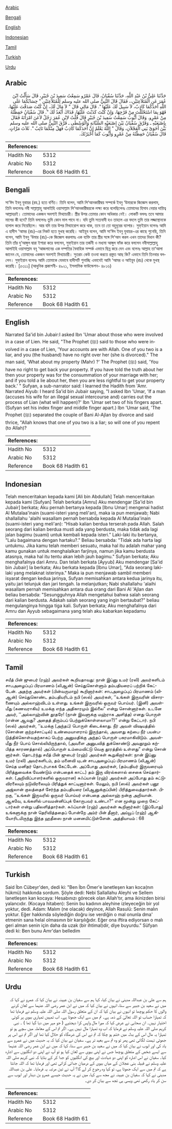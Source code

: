 [Arabic](#arabic)

[Bengali](#bengali)

[English](#english)

[Indonesian](#indonesian)

[Tamil](#tamil)

[Turkish](#turkish)

[Urdu](#urdu)

## Arabic


<div dir="rtl" lang="ar" style={{fontSize:'larger',backgroundColor:'#f8f9fa',padding:20}}>
حَدَّثَنَا عَلِيُّ بْنُ عَبْدِ اللَّهِ، حَدَّثَنَا سُفْيَانُ، قَالَ عَمْرٌو سَمِعْتُ سَعِيدَ بْنَ جُبَيْرٍ، قَالَ سَأَلْتُ ابْنَ عُمَرَ عَنِ الْمُتَلاَعِنَيْنِ،، فَقَالَ قَالَ النَّبِيُّ صلى الله عليه وسلم لِلْمُتَلاَعِنَيْنِ ‏"‏ حِسَابُكُمَا عَلَى اللَّهِ أَحَدُكُمَا كَاذِبٌ، لاَ سَبِيلَ لَكَ عَلَيْهَا ‏"‏‏.‏ قَالَ مَالِي قَالَ ‏"‏ لاَ مَالَ لَكَ، إِنْ كُنْتَ صَدَقْتَ عَلَيْهَا، فَهْوَ بِمَا اسْتَحْلَلْتَ مِنْ فَرْجِهَا، وَإِنْ كُنْتَ كَذَبْتَ عَلَيْهَا، فَذَاكَ أَبْعَدُ لَكَ ‏"‏‏.‏ قَالَ سُفْيَانُ حَفِظْتُهُ مِنْ عَمْرٍو‏.‏ وَقَالَ أَيُّوبُ سَمِعْتُ سَعِيدَ بْنَ جُبَيْرٍ قَالَ قُلْتُ لاِبْنِ عُمَرَ رَجُلٌ لاَعَنَ امْرَأَتَهُ فَقَالَ بِإِصْبَعَيْهِ ـ وَفَرَّقَ سُفْيَانُ بَيْنَ إِصْبَعَيْهِ السَّبَّابَةِ وَالْوُسْطَى ـ فَرَّقَ النَّبِيُّ صلى الله عليه وسلم بَيْنَ أَخَوَىْ بَنِي الْعَجْلاَنِ، وَقَالَ ‏"‏ اللَّهُ يَعْلَمُ إِنَّ أَحَدَكُمَا كَاذِبٌ فَهَلْ مِنْكُمَا تَائِبٌ ‏"‏‏.‏ ثَلاَثَ مَرَّاتٍ‏.‏ قَالَ سُفْيَانُ حَفِظْتُهُ مِنْ عَمْرٍو وَأَيُّوبَ كَمَا أَخْبَرْتُكَ‏.‏
</div>
<div style={{backgroundColor:'#f8f9fa',padding:20, marginBottom: 10}}><table> <thead> <tr> <th>References:</th> <th></th> </tr> </thead> <tbody><tr><td>Hadith No</td><td>5312</td></tr><tr><td>Arabic No</td><td>5312</td></tr><tr><td>Reference</td><td>Book 68 Hadith 61</td></tr></tbody></table></div>

## Bengali


<div dir="ltr" lang="bn" style={{fontSize:'larger',backgroundColor:'#f8f9fa',padding:20}}>
সা‘ঈদ ইবনু যুবায়র (রহ.) হতে বর্ণিত। তিনি বলেন, আমি লি‘আনকারীদ্বয় সম্পর্কে ইবনু ‘উমারকে জিজ্ঞেস করলাম, তিনি বললেনঃ নবী সাল্লাল্লাহু আলাইহি ওয়াসাল্লাম লি‘আনকারীদ্বয়কে লক্ষ্য করে বলেছিলেনঃ তোমাদের হিসাব নেয়ার দায়িত্ব আল্লাহরই। তোমাদের একজন অবশ্যই মিথ্যাচারী। স্ত্রীর উপর তোমার কোন অধিকার নেই। লোকটি বললঃ তবে আমার মালের কী হবে? তিনি বললেনঃ তুমি কোন মাল পাবে না। যদি তুমি সত্যবাদী হও তাহলে এর বদলে তুমি তার লজ্জাস্থানকে হালাল করে নিয়েছিলে। আর যদি তার উপর মিথ্যারোপ করে থাক, তবে তা তো বহুদূরের ব্যাপার। সুফ্ইয়ান বলেনঃ আমি এ হাদীস ‘আমর (রাঃ)-এর নিকট হতে মুখস্থ করেছি। আইয়ুব বলেন, আমি সা‘ঈদ ইবনু যুবায়র-এর কাছে শুনেছি, তিনি বলেন, আমি ইবনু ‘উমার (রাঃ)-কে জিজ্ঞেস করলামঃ এক ব্যক্তি তার স্ত্রীর সঙ্গে লি‘আন করল এখন তাদের বিধান কী? তিনি তাঁর দু’আঙ্গুল দ্বারা ইশারা করে বললেন, সুফ্ইয়ান তার তর্জনী ও মধ্যমা আঙ্গুল ফাঁক করে বললেন নবীসাল্লাল্লাহু আলাইহি ওয়াসাল্লাম বনূ ‘আজলানের এক দম্পতির বৈবাহিক সম্পর্ক এভাবে ছিন্ন করে দেন এবং বলেনঃ আল্লাহ তা‘আলা জানেন যে, তোমাদের একজন অবশ্যই মিথ্যাচারী। সুতরাং কেউ তওবা করতে প্রস্তুত আছ কি? এভাবে তিনি তিনবার বললেন। সুফ্ইয়ান বলেনঃ আমি তোমাকে যেভাবে হাদীসটি শুনাচ্ছি এভাবেই আমি ‘আমর ও আইয়ুব (রাঃ) থেকে মুখস্থ করেছি। [৫৩১১] (আধুনিক প্রকাশনী- ৪৯২১, ইসলামিক ফাউন্ডেশন- ৪৮১৬)
</div>
<div style={{backgroundColor:'#f8f9fa',padding:20, marginBottom: 10}}><table> <thead> <tr> <th>References:</th> <th></th> </tr> </thead> <tbody><tr><td>Hadith No</td><td>5312</td></tr><tr><td>Arabic No</td><td>5312</td></tr><tr><td>Reference</td><td>Book 68 Hadith 61</td></tr></tbody></table></div>

## English


<div dir="ltr" lang="en" style={{fontSize:'larger',backgroundColor:'#f8f9fa',padding:20}}>
Narrated Sa'id bin Jubair:I asked Ibn 'Umar about those who were involved in a case of Lien. He said, "The Prophet (ﷺ) said to those who were involved in a case of Lien, 'Your accounts are with Allah. One of you two is a liar, and you (the husband) have no right over her (she is divorced)." The man said, 'What about my property (Mahr) ?' The Prophet (ﷺ) said, 'You have no right to get back your property. If you have told the truth about her then your property was for the consummation of your marriage with her; and if you told a lie about her, then you are less rightful to get your property back.' " Sufyan, a sub-narrator said: I learned the Hadith from 'Amr. Narrated Aiyub: I heard Sa'id bin Jubair saying, "I asked Ibn 'Umar, 'If a man (accuses his wife for an illegal sexual intercourse and) carries out the process of Lian (what will happen)?' Ibn 'Umar set two of his fingers apart. (Sufyan set his index finger and middle finger apart.) Ibn 'Umar said, 'The Prophet (ﷺ) separated the couple of Bani Al-Ajlan by divorce and said thrice, "Allah knows that one of you two is a liar; so will one of you repent (to Allah)?
</div>
<div style={{backgroundColor:'#f8f9fa',padding:20, marginBottom: 10}}><table> <thead> <tr> <th>References:</th> <th></th> </tr> </thead> <tbody><tr><td>Hadith No</td><td>5312</td></tr><tr><td>Arabic No</td><td>5312</td></tr><tr><td>Reference</td><td>Book 68 Hadith 61</td></tr></tbody></table></div>

## Indonesian


<div dir="ltr" lang="id" style={{fontSize:'larger',backgroundColor:'#f8f9fa',padding:20}}>
Telah menceritakan kepada kami [Ali bin Abdullah] Telah menceritakan kepada kami [Sufyan] Telah berkata [Amru] Aku mendengar [Sa'id bin Jubair] berkata; Aku pernah bertanya kepada [Ibnu Umar] mengenai hadist Al Mutalaa'inain (suami-isteri yang meli'an), maka ia pun menjawab; Nabi shallallahu 'alaihi wasallam pernah bersabda kepada Al Mutalaa'inain (suami-isteri yang meli'an): "Hisab kalian berdua terserah pada Allah. Salah seorang dari kalian berdua musti ada yang berdusta, maka tidak ada lagi jalan bagimu (suami) untuk kembali kepada isteri." Laki-laki itu bertanya, "Lalu bagaimana dengan hartaku?." Beliau bersabda: "Tidak ada harta lagi untukmu. Jika kamu telah memberi sesuatu, maka hal itu adalah mahar yang kamu gunakan untuk menghalalkan farjinya, namun jika kamu berdusta atasnya, maka hal itu tentu akan lebih jauh bagimu." Sufyan berkata; Aku menghafalnya dari Amru. Dan telah berkata [Ayyub] Aku mendengar [Sa'id bin Jubair] Ia berkata; Aku berkata kepada [Ibnu Umar], "Ada seorang laki-laki yang melaknat isterinya." Maka ia pun menjawab sambil memberi isyarat dengan kedua jarinya, Sufyan memisahkan antara kedua jarinya itu, yaitu jari telunjuk dan jari tengah. Ia melanjutkan; Nabi shallallahu 'alaihi wasallam pernah memisahkan antara dua orang dari Bani Al 'Ajlan dan beliau bersabda: "Sesungguhnya Allah mengetahui bahwa salah seorang dari kalian berdusta. Adakah salah seorang yang ingin bertaubat?" beliau mengulanginya hingga tiga kali. Sufyan berkata; Aku menghafalnya dari Amru dan Ayyub sebagaimana yang telah aku kabarkan kepadamu
</div>
<div style={{backgroundColor:'#f8f9fa',padding:20, marginBottom: 10}}><table> <thead> <tr> <th>References:</th> <th></th> </tr> </thead> <tbody><tr><td>Hadith No</td><td>5312</td></tr><tr><td>Arabic No</td><td>5312</td></tr><tr><td>Reference</td><td>Book 68 Hadith 61</td></tr></tbody></table></div>

## Tamil


<div dir="ltr" lang="ta" style={{fontSize:'larger',backgroundColor:'#f8f9fa',padding:20}}>
சயீத் பின் ஜுபைர் (ரஹ்) அவர்கள் கூறியதாவது: நான் இப்னு உமர் (ரலி) அவர்களிடம் சாபஅழைப்புப் பிரமாணம் (லிஆன்) செய்துகொள்ளும் தம்பதியரைப் பற்றிக் கேட்டேன். அதற்கு அவர்கள் (பின்வருமாறு) கூறினார்கள்: சாபஅழைப்புப் பிரமாணம் (லிஆன்) செய்துகொண்ட தம்பதியரிடம் நபி (ஸல்) அவர்கள், ‘‘உங்கள் இருவரின் விசாரணையும் அல்லாஹ்விடம் உள்ளது. உங்கள் இருவரில் ஒருவர் பொய்யர். (இனி) அவள்மீது (கணவராகிய) உமக்கு எந்த அதிகாரமும் இல்லை” என்று சொன்னார்கள். உடனே அவர், ‘‘அல்லாஹ்வின் தூதரே! (நான் இவளுக்கு மஹ்ராக அளித்த) எனது பொருள் (என்ன ஆவது? அதைத் திரும்பப் பெற்றுக்கொள்ளலாமா?)” என்று கேட்டார். நபி (ஸல்) அவர்கள், ‘‘உமக்கு (அந்தப்) பொருள் கிடைக்காது. நீர் அவள் விஷயத்தில் (சொன்ன குற்றச்சாட்டில்) உண்மையாளராய் இருந்தால், அவளது கற்பை நீர் பயன்படுத்திக்கொள்வதற்காகப் பெற்ற அனுமதிக்கு அந்தப் பொருள் பகரமாகிவிடும். அவள்மீது நீர் பொய் சொல்லியிருந்தால், (அவளை அனுபவித் துக்கொண்டு அவதூறும் கற்பித்த காரணத்தால்) அப்பொருள் உம்மைவிட்டு வெகு தூரத்தில் உள்ளது” என்று சொன் னார்கள். தொடர்ந்து சயீத் பின் ஜுபைர் (ரஹ்) அவர்கள் கூறுகிறார்கள்: நான் இப்னு உமர் (ரலி) அவர்களிடம், தம் மனைவி யுடன் சாபஅழைப்புப் பிரமாணம் (லிஆன்) செய்த மனிதர் தொடர்பாகக் கேட்டேன். அப்போது அவர்கள், (தம்பதியர் இருவரையும் பிரித்துவைக்க வேண்டும் என்பதைக் காட்ட) தம் இரு விரல்களால் சைகை செய்தார்கள். (அறிவிப்பாளர்களில் ஒருவரான) சுஃப்யான் (ரஹ்) அவர்கள் அப்போது தம் சுட்டுவிரலையும் நடுவிரலையும் பிரித்துக் காட்டினார்கள். மேலும், நபி (ஸல்) அவர்கள் பனூ அஜ்லான் குலத்தைச் சேர்ந்த தம்பதியரை (லிஆனுக்குப்பின்) பிரித்துவைத்தார்கள். பிறகு, ‘‘உங்கள் இருவரில் ஒருவர் பொய்யர் என்பதை அல்லாஹ் நன்கு அறிவான். ஆகவே, உங்களில் பாவமன்னிப்புக் கோருபவர் உண்டா?” என மூன்று முறை கேட்டார்கள் என்று பதிலளித்தார்கள். சுஃப்யான் (ரஹ்) அவர்கள் கூறினார்கள்: (இப்போது) உங்களுக்கு நான் தெரிவித்ததைப் போன்றே அம்ர் பின் தீனார், அய்யூப் (ரஹ்) ஆகியோரிடமிருந்து இந்த ஹதீஸை நான் மனனமிட்டுள்ளேன். அத்தியாயம் : 68
</div>
<div style={{backgroundColor:'#f8f9fa',padding:20, marginBottom: 10}}><table> <thead> <tr> <th>References:</th> <th></th> </tr> </thead> <tbody><tr><td>Hadith No</td><td>5312</td></tr><tr><td>Arabic No</td><td>5312</td></tr><tr><td>Reference</td><td>Book 68 Hadith 61</td></tr></tbody></table></div>

## Turkish


<div dir="ltr" lang="tr" style={{fontSize:'larger',backgroundColor:'#f8f9fa',padding:20}}>
Said İbn Cübeyr'den, dedi ki: "Ben İbn Ömer'e lanetleşen karı koca(nın hükmü) hakkında sordum. Şöyle dedi: Nebi Sallallahu Aleyhi ve Sellem Ianetleşen kan kocaya: Hesabınızı görecek olan Allah'tır, ama ikinizden birisi yalancıdır. (Kocaya hitaben): Senin bu kadının aleyhine izleyeceğin bir yol yoktur, dedi. Adam: Malım (ne olacak) deyince, Allah Rasulü: Senin malın yoktur. Eğer hakkında söylediğin doğru ise verdiğin o mal onunla dma' etmenin sana helal olmasının bir karşılığıdır. Eğer ona iftira ediyorsan o malı geri alman senin için daha da uzak (bir ihtimal)dir, diye buyurdu." Süfyan dedi ki: Ben bunu Amr'dan belledim
</div>
<div style={{backgroundColor:'#f8f9fa',padding:20, marginBottom: 10}}><table> <thead> <tr> <th>References:</th> <th></th> </tr> </thead> <tbody><tr><td>Hadith No</td><td>5312</td></tr><tr><td>Arabic No</td><td>5312</td></tr><tr><td>Reference</td><td>Book 68 Hadith 61</td></tr></tbody></table></div>

## Urdu


<div dir="rtl" lang="ur" style={{fontSize:'larger',backgroundColor:'#f8f9fa',padding:20}}>
ہم سے علی بن عبداللہ مدینی نے بیان کیا، کہا ہم سے سفیان بن عیینہ نے بیان کیا کہ عمرو نے کہا کہ میں نے سعید بن جبیر سے سنا، انہوں نے بیان کیا کہ میں نے ابن عمر رضی اللہ عنہما سے لعان کرنے والوں کا حکم پوچھا تو انہوں نے بیان کیا کہ ان کے متعلق رسول اللہ صلی اللہ علیہ وسلم نے فرمایا تھا کہ تمہارا حساب تو اللہ تعالیٰ کے ذمہ ہے۔ تم میں سے ایک جھوٹا ہے۔ اب تمہیں تمہاری بیوی پر کوئی اختیار نہیں۔ ان صحابی نے عرض کیا کہ میرا مال واپس کرا دیجئیے ( جو مہر میں دیا گیا تھا ) ۔ نبی کریم صلی اللہ علیہ وسلم نے فرمایا کہ اب وہ تمہارا مال نہیں ہے۔ اگر تم اس کے معاملہ میں سچے ہو تو تمہارا یہ مال اس کے بدلہ میں ختم ہو چکا کہ تم نے اس کی شرمگاہ کو حلال کیا تھا اور اگر تم نے اس پر جھوٹی تہمت لگائی تھی پھر تو وہ تم سے بعید تر ہے۔ سفیان نے بیان کیا کہ یہ حدیث میں نے عمرو سے یاد کی اور ایوب نے بیان کیا کہ میں نے سعید بن جبیر سے سنا، کہا کہ میں نے ابن عمر رضی اللہ عنہما سے ایسے شخص کے متعلق پوچھا جس نے اپنی بیوی سے لعان کیا ہو تو آپ نے اپنی دو انگلیوں سے اشارہ کیا۔ سفیان نے اس اشارہ کو اپنی دو شہادت اور بیچ کی انگلیوں کو جدا کر کے بتایا کہ نبی کریم صلی اللہ علیہ وسلم نے قبیلہ بنی عجلان کے میاں بیوی کے درمیان جدائی کرائی تھی اور فرمایا تھا کہ اللہ جانتا ہے کہ تم میں سے ایک جھوٹا ہے، تو کیا وہ رجوع کر لے گا؟ آپ نے تین مرتبہ یہ فرمایا۔ علی بن عبداللہ مدینی نے کہا کہ سفیان بن عیینہ نے مجھ سے کہا، میں نے یہ حدیث جیسے عمرو بن دینار اور ایوب سے سن کر یاد رکھی تھی ویسی ہی تجھ سے بیان کر دی۔
</div>
<div style={{backgroundColor:'#f8f9fa',padding:20, marginBottom: 10}}><table> <thead> <tr> <th>References:</th> <th></th> </tr> </thead> <tbody><tr><td>Hadith No</td><td>5312</td></tr><tr><td>Arabic No</td><td>5312</td></tr><tr><td>Reference</td><td>Book 68 Hadith 61</td></tr></tbody></table></div>